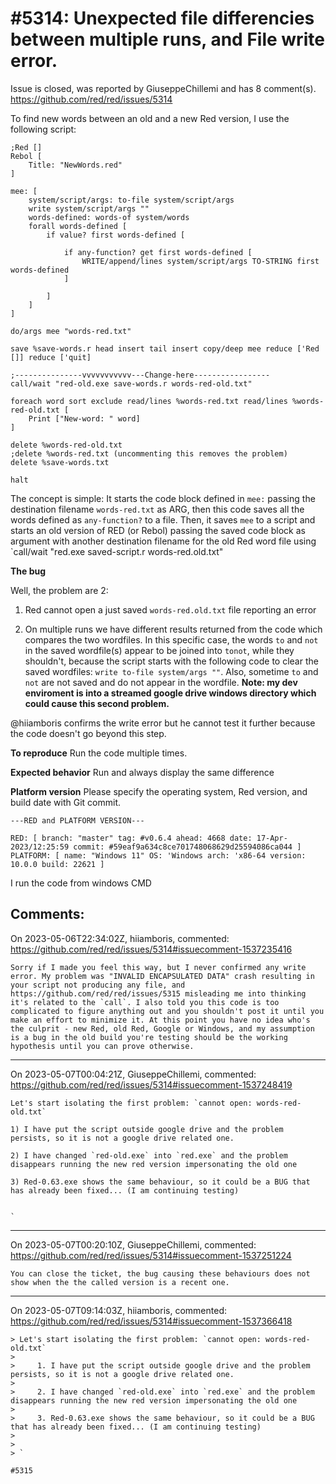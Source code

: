 
#5314: Unexpected file differencies between multiple runs, and File write error. 
================================================================================
Issue is closed, was reported by GiuseppeChillemi and has 8 comment(s).
<https://github.com/red/red/issues/5314>

To find new words between an old and a new Red version, I use the following script:

```
;Red []
Rebol [
	Title: "NewWords.red"
]

mee: [
	system/script/args: to-file system/script/args
	write system/script/args "" 
	words-defined: words-of system/words
	forall words-defined [
		if value? first words-defined [

			if any-function? get first words-defined [
				WRITE/append/lines system/script/args TO-STRING first words-defined
			]

		]
	]
]

do/args mee "words-red.txt"

save %save-words.r head insert tail insert copy/deep mee reduce ['Red []] reduce ['quit]

;---------------vvvvvvvvvvv---Change-here-----------------
call/wait "red-old.exe save-words.r words-red-old.txt"

foreach word sort exclude read/lines %words-red.txt read/lines %words-red-old.txt [
	Print ["New-word: " word]
]

delete %words-red-old.txt
;delete %words-red.txt (uncommenting this removes the problem)
delete %save-words.txt

halt
```

The concept is simple:
It starts the code block defined in `mee:` passing the destination filename `words-red.txt` as ARG, then this code saves all the words defined as `any-function?` to a file. 
Then, it saves `mee` to a script and starts an old version of RED (or Rebol) passing the saved code block as argument with another destination filename for the old Red word file using `call/wait "red.exe saved-script.r words-red.old.txt"

**The bug**

Well, the problem are 2:

1) Red cannot open a just saved `words-red.old.txt` file reporting an error

2) On multiple runs we have different results returned from the code which compares the two wordfiles. In this specific case, the words `to` and `not` in the saved wordfile(s) appear to be joined into `tonot`, while they shouldn't, because the script starts with the following code to clear the saved wordfiles: `write to-file system/args ""`. Also, sometime `to` and `not` are not saved and do not appear in the wordfile. 
**Note: my dev enviroment is into a streamed google drive windows directory which could cause this second problem.**

@hiiamboris confirms the write error but he cannot test it further because the code doesn't go beyond this step.

**To reproduce**
Run the code multiple times.

**Expected behavior**
Run and always display the same difference 

**Platform version**
Please specify the operating system, Red version, and build date with Git commit.
```
---RED and PLATFORM VERSION---

RED: [ branch: "master" tag: #v0.6.4 ahead: 4668 date: 17-Apr-2023/12:25:59 commit: #59eaf9a634c8ce701748068629d25594086ca044 ]
PLATFORM: [ name: "Windows 11" OS: 'Windows arch: 'x86-64 version: 10.0.0 build: 22621 ]
```

I run the code from windows CMD




Comments:
--------------------------------------------------------------------------------

On 2023-05-06T22:34:02Z, hiiamboris, commented:
<https://github.com/red/red/issues/5314#issuecomment-1537235416>

    Sorry if I made you feel this way, but I never confirmed any write error. My problem was "INVALID ENCAPSULATED DATA" crash resulting in your script not producing any file, and https://github.com/red/red/issues/5315 misleading me into thinking it's related to the `call`. I also told you this code is too complicated to figure anything out and you shouldn't post it until you make an effort to minimize it. At this point you have no idea who's the culprit - new Red, old Red, Google or Windows, and my assumption is a bug in the old build you're testing should be the working hypothesis until you can prove otherwise. 

--------------------------------------------------------------------------------

On 2023-05-07T00:04:21Z, GiuseppeChillemi, commented:
<https://github.com/red/red/issues/5314#issuecomment-1537248419>

    Let's start isolating the first problem: `cannot open: words-red-old.txt`
    
    1) I have put the script outside google drive and the problem persists, so it is not a google drive related one.
    
    2) I have changed `red-old.exe` into `red.exe` and the problem disappears running the new red version impersonating the old one
    
    3) Red-0.63.exe shows the same behaviour, so it could be a BUG that has already been fixed... (I am continuing testing)
    
    
    `
    
    
    

--------------------------------------------------------------------------------

On 2023-05-07T00:20:10Z, GiuseppeChillemi, commented:
<https://github.com/red/red/issues/5314#issuecomment-1537251224>

    You can close the ticket, the bug causing these behaviours does not show when the the called version is a recent one.

--------------------------------------------------------------------------------

On 2023-05-07T09:14:03Z, hiiamboris, commented:
<https://github.com/red/red/issues/5314#issuecomment-1537366418>

    > Let's start isolating the first problem: `cannot open: words-red-old.txt`
    > 
    >     1. I have put the script outside google drive and the problem persists, so it is not a google drive related one.
    > 
    >     2. I have changed `red-old.exe` into `red.exe` and the problem disappears running the new red version impersonating the old one
    > 
    >     3. Red-0.63.exe shows the same behaviour, so it could be a BUG that has already been fixed... (I am continuing testing)
    > 
    > 
    > `
    
    #5315

